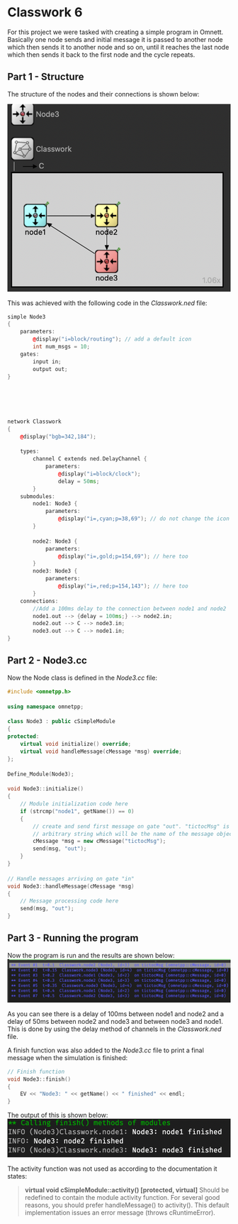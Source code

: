 # Classwork 6

For this project we were tasked with creating a simple program in Omnett. Basically one node sends and initial message it is passed to another node which then sends it to another node and so on, until it reaches the last node which then sends it back to the first node and the cycle repeats.

## Part 1 - Structure

The structure of the nodes and their connections is shown below:

![Node Structure](Screenshots/NodeStructure.png)

This was achieved with the following code in the _Classwork.ned_ file:

```c++
simple Node3
{
    parameters:
        @display("i=block/routing"); // add a default icon
        int num_msgs = 10;
    gates:
        input in;
        output out;
}





network Classwork
{
    @display("bgb=342,184");

    types:
        channel C extends ned.DelayChannel {
            parameters:
                @display("i=block/clock");
                delay = 50ms;
        }
    submodules:
        node1: Node3 {
            parameters:
                @display("i=,cyan;p=38,69"); // do not change the icon (first arg of i=) just colorize it
        }

        node2: Node3 {
            parameters:
                @display("i=,gold;p=154,69"); // here too
        }
        node3: Node3 {
            parameters:
                @display("i=,red;p=154,143"); // here too
        }
    connections:
        //Add a 100ms delay to the connection between node1 and node2
        node1.out --> {delay = 100ms;} --> node2.in;
        node2.out --> C --> node3.in;
        node3.out --> C --> node1.in;
}
```

## Part 2 - Node3.cc

Now the Node class is defined in the _Node3.cc_ file:

```c++
#include <omnetpp.h>

using namespace omnetpp;

class Node3 : public cSimpleModule
{
protected:
    virtual void initialize() override;
    virtual void handleMessage(cMessage *msg) override;
};

Define_Module(Node3);

void Node3::initialize()
{
    // Module initialization code here
    if (strcmp("node1", getName()) == 0)
    {
        // create and send first message on gate "out". "tictocMsg" is an
        // arbitrary string which will be the name of the message object.
        cMessage *msg = new cMessage("tictocMsg");
        send(msg, "out");
    }
}

// Handle messages arriving on gate "in"
void Node3::handleMessage(cMessage *msg)
{
    // Message processing code here
    send(msg, "out");
}
```

## Part 3 - Running the program

Now the program is run and the results are shown below:
![Output1](Screenshots/Output1.png)

As you can see there is a delay of 100ms between node1 and node2 and a delay of 50ms between node2 and node3 and between node3 and node1.
This is done by using the delay method of channels in the _Classwork.ned_ file.

A finish function was also added to the _Node3.cc_ file to print a final message when the simulation is finished:

```c++
// Finish function
void Node3::finish()
{
    EV << "Node3: " << getName() << " finished" << endl;
}
```

The output of this is shown below:
![Output2](Screenshots/Finish.png)

The activity function was not used as according to the documentation it states:

> **virtual void cSimpleModule::activity() [protected, virtual]**
> Should be redefined to contain the module activity function. For several good reasons, you should prefer handleMessage() to activity(). This default implementation issues an error message (throws cRuntimeError).
